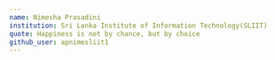 ```yaml
---
name: Nimesha Prasadini
institution: Sri Lanka Institute of Information Technology(SLIIT)
quote: Happiness is not by chance, but by choice
github_user: apnimesliit1
---
```

